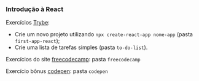 ### Introdução à React


Exercícios [Trybe](https://app.betrybe.com/course/front-end/react/introduction/exercicios/exercicios-react?use_case=next_button):
- Crie um novo projeto utilizando `npx create-react-app nome-app` (pasta `first-app-react`);
- Crie uma lista de tarefas simples (pasta `to-do-list`).


Exercícios do site [freecodecamp](https://www.freecodecamp.org/learn/front-end-libraries/react/): pasta `freecodecamp`


Exercício bônus [codepen](https://codepen.io/nathansebhastian/pen/qgOJKe): pasta `codepen`
